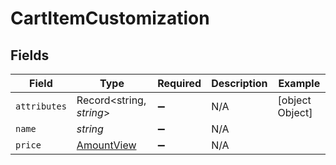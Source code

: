 # CartItemCustomization


## Fields

| Field                                           | Type                                            | Required                                        | Description                                     | Example                                         |
| ----------------------------------------------- | ----------------------------------------------- | ----------------------------------------------- | ----------------------------------------------- | ----------------------------------------------- |
| `attributes`                                    | Record<string, *string*>                        | :heavy_minus_sign:                              | N/A                                             | [object Object]                                 |
| `name`                                          | *string*                                        | :heavy_minus_sign:                              | N/A                                             |                                                 |
| `price`                                         | [AmountView](../../models/shared/amountview.md) | :heavy_minus_sign:                              | N/A                                             |                                                 |